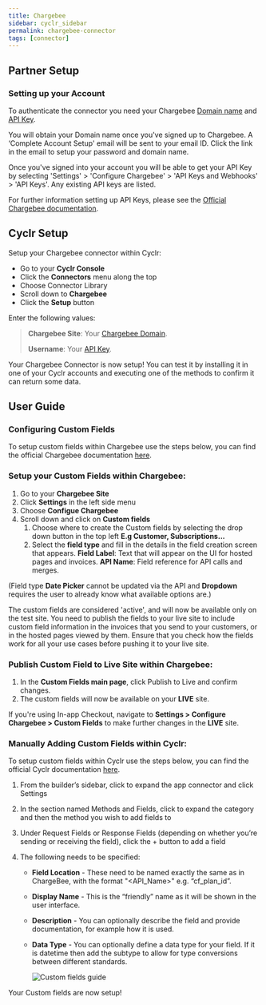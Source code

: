 ```yaml
---
title: Chargebee
sidebar: cyclr_sidebar
permalink: chargebee-connector
tags: [connector]
---
```


## Partner Setup

### Setting up your Account

To authenticate the connector you need your Chargebee [Domain name](https://www.chargebee.com/docs/2.0/sites-intro.html) and [API Key](https://www.chargebee.com/docs/2.0/api_keys.html).

You will obtain your Domain name once you've signed up to Chargebee. A ‘Complete Account Setup' email will be sent to your email ID. Click the link in the email to setup your password and domain name.

Once you've signed into your account you will be able to get your API Key by selecting 'Settings' > 'Configure Chargebee' > 'API Keys and Webhooks' > 'API Keys'. Any existing API keys are listed.

For further information setting up API Keys, please see the [Official Chargebee documentation](https://www.chargebee.com/docs/2.0/api_keys.html).

## Cyclr Setup

Setup your Chargebee connector within Cyclr:

- Go to your **Cyclr Console**
- Click the **Connectors** menu along the top
- Choose Connector Library
- Scroll down to **Chargebee**
- Click the **Setup** button

Enter the following values:

> **Chargebee Site**: Your [Chargebee Domain](https://www.chargebee.com/docs/2.0/sites-intro.html).
>
> **Username**: Your [API Key](https://www.chargebee.com/docs/2.0/api_keys.html).

Your Chargebee Connector is now setup! You can test it by installing it in one of your Cyclr accounts and executing one of the methods to confirm it can return some data.

## User Guide

### Configuring Custom Fields

To setup custom fields within Chargebee use the steps below, you can find the official Chargebee documentation [here](https://www.chargebee.com/docs/2.0/custom_fields.html).

### Setup your Custom Fields within Chargebee:

1. Go to your **Chargebee Site**
2. Click **Settings** in the left side menu
3. Choose **Configue Chargebee**
4. Scroll down and click on **Custom fields**
   1. Choose where to create the Custom fields by selecting the drop down button in the top left **E.g Customer, Subscriptions...**
   2. Select the **field type** and fill in the details in the field creation screen that appears.
      **Field Label**: Text that will appear on the UI for hosted pages and invoices.
      **API Name**: Field reference for API calls and merges.

(Field type **Date Picker** cannot be updated via the API and **Dropdown** requires the user to already know what available options are.)

The custom fields are considered 'active', and will now be available only on the test site. You need to publish the fields to your live site to include custom field information in the invoices that you send to your customers, or in the hosted pages viewed by them. Ensure that you check how the fields work for all your use cases before pushing it to your live site.

### Publish Custom Field to Live Site within Chargebee:

1. In the **Custom Fields main page**, click Publish to Live and confirm changes.
2. The custom fields will now be available on your **LIVE** site.

If you're using In-app Checkout, navigate to **Settings > Configure Chargebee > Custom Fields** to make further changes in the **LIVE** site.

### Manually Adding Custom Fields within Cyclr:

To setup custom fields within Cyclr use the steps below, you can find the official Cyclr documentation [here](https://docs.cyclr.com/adding-custom-fields#example-field-locations).

1. From the builder’s sidebar, click to expand the app connector and click Settings

2. In the section named Methods and Fields, click to expand the category and then the method you wish to add fields to

3. Under Request Fields or Response Fields (depending on whether you’re sending or receiving the field), click the + button to add a field

4. The following needs to be specified:

   - **Field Location** - These need to be named exactly the same as in ChargeBee, with the format "<API_Name>" e.g. “cf_plan_id”.

   - **Display Name** - This is the “friendly” name as it will be shown in the user interface.

   - **Description** - You can optionally describe the field and provide documentation, for example how it is used.

   - **Data Type** - You can optionally define a data type for your field. If it is datetime then add the subtype to allow for type conversions between different standards.

     ![Custom fields guide](https://docs.cyclr.com/images/connector-custom-field.gif)

Your Custom fields are now setup!
